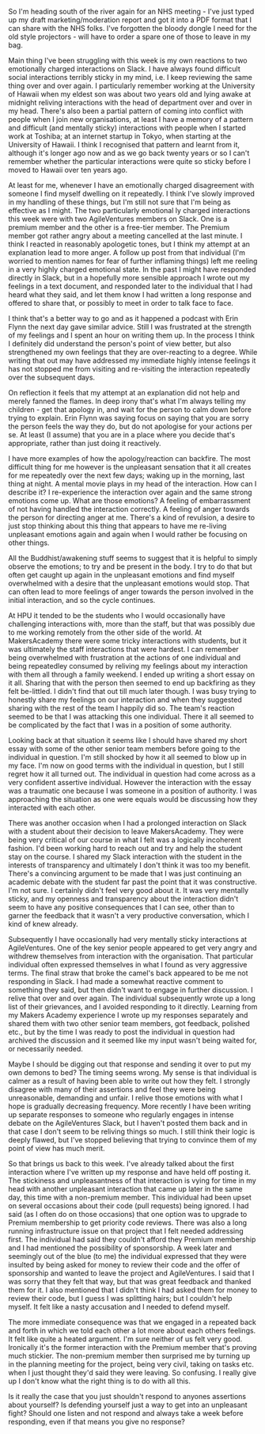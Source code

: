 So I'm heading south of the river again for an NHS meeting - I've just typed up my draft marketing/moderation report and got it into a PDF format that I can share with the NHS folks.  I've forgotten the bloody dongle I need for the old style projectors - will have to order a spare one of those to leave in my bag.

Main thing I've been struggling with this week is my own reactions to two emotionally charged interactions on Slack. I have always found difficult social interactions terribly sticky in my mind, i.e. I keep reviewing the same thing over and over again.  I particularly remember working at the University of Hawaii when my eldest son was about two years old and lying awake at midnight reliving interactions with the head of department over and over in my head.  There's also been a partial pattern of coming into conflict with people when I join new organisations, at least I have a memory of a pattern and difficult (and mentally sticky) interactions with people when I started work at Toshiba; at an internet startup in Tokyo, when starting at the University of Hawaii.  I think I recognised that pattern and learnt from it, although it's longer ago now and as we go back twenty years or so I can't remember whether the particular interactions were quite so sticky before I moved to Hawaii over ten years ago.

At least for me, whenever I have an emotionally charged disagreement with someone I find myself dwelling on it repeatedly.  I think I've slowly improved in my handling of these things, but I'm still not sure that I'm being as effective as I might.  The two particularly emotional ly charged interactions this week were with two AgileVentures members on Slack.  One is a premium member and the other is a free-tier member.  The Premium member got rather angry about a meeting cancelled at the last minute.  I think I reacted in reasonably apologetic tones, but I think my attempt at an explanation lead to more anger.  A follow up post from that individual (I'm worried to mention names for fear of further inflaming things) left me reeling in a very highly charged emotional state.  In the past I might have responded directly in Slack, but in a hopefully more sensible approach I wrote out my feelings in a text document, and responded later to the individual that I had heard what they said, and let them know I had written a long response and offered to share that, or possibly to meet in order to talk face to face.

I think that's a better way to go and as it happened a podcast with Erin Flynn the next day gave similar advice.  Still I was frustrated at the strength of my feelings and I spent an hour on writing them up.  In the process I think I definitely did understand the person's point of view better, but also strengthened my own feelings that they are over-reacting to a degree.  While writing that out may have addressed my immediate highly intense feelings it has not stopped me from visiting and re-visiting the interaction repeatedly over the subsequent days.

On reflection it feels that my attempt at an explanation did not help and merely fanned the flames.  In deep irony that's what I'm always telling my children - get that apology in, and wait for the person to calm down before trying to explain.  Erin Flynn was saying focus on saying that you are sorry the person feels the way they do, but do not apologise for your actions per se.  At least (I assume) that you are in a place where you decide that's appropriate, rather than just doing it reactively.

I have more examples of how the apology/reaction can backfire.  The most difficult thing for me however is the unpleasant sensation that it all creates for me repeatedly over the next few days;  waking up in the morning, last thing at night.  A mental movie plays in my head of the interaction.  How can I describe it? I re-experience the interaction over again and the same strong emotions come up.  What are those emotions?  A feeling of embarrassment of not having handled the interaction correctly.  A feeling of anger towards the person for directing anger at me.  There's a kind of revulsion, a desire to just stop thinking about this thing that appears to have me re-living unpleasant emotions again and again when I would rather be focusing on other things.

All the Buddhist/awakening stuff seems to suggest that it is helpful to simply observe the emotions; to try and be present in the body. I try to do that but often get caught up again in the unpleasant emotions and find myself overwhelmed with a desire that the unpleasant emotions would stop.  That can often lead to more feelings of anger towards the person involved in the initial interaction, and so the cycle continues.

At HPU it tended to be the students who I would occasionally have challenging interactions with, more than the staff, but that was possibly due to me working remotely from the other side of the world.  At MakersAcademy there were some tricky interactions with students, but it was ultimately the staff interactions that were hardest.  I can remember being overwhelmed with frustration at the actions of one individual and being repeatedley consumed by reliving my feelings about my interaction with them all through a family weekend. I ended up writing a short essay on it all.  Sharing that with the person then seemed to end up backfiring as they felt be-littled.  I didn't find that out till much later though.  I was busy trying to honestly share my feelings on our interaction and when they suggested sharing with the rest of the team I happily did so.  The team's reaction seemed to be that I was attacking this one individual.  There it all seemed to be complicated by the fact that I was in a position of some authority.

Looking back at that situation it seems like I should have shared my short essay with some of the other senior team members before going to the individual in question.  I'm still shocked by how it all seemed to blow up in my face.  I'm now on good terms with the individual in question, but I still regret how it all turned out.  The individual in question had come across as a very confident assertive individual.  However the interaction with the essay was a traumatic one because I was someone in a position of authority.  I was approaching the situation as one were equals would be discussing how they interacted with each other.

There was another occasion when I had a prolonged interaction on Slack with a student about their decision to leave MakersAcademy.  They were being very critical of our course in what I felt was a logically incoherent fashion.  I'd been working hard to reach out and try and help the student stay on the course.  I shared my Slack interaction with the student in the interests of transparency and ultimately I don't think it was too my benefit.  There's a convincing argument to be made that I was just continuing an academic debate with the student far past the point that it was constructive.  I'm not sure.  I certainly didn't feel very good about it.  It was very mentally sticky, and my openness and transparency about the interaction didn't seem to have any positive consequences that I can see, other than to garner the feedback that it wasn't a very productive conversation, which I kind of knew already.

Subsequently I have occasionally had very mentally sticky interactions at AgileVentures.  One of the key senior people appeared to get very angry and withdrew themselves from interaction with the organisation.  That particular individual often expressed themselves in what I found as very aggressive terms.  The final straw that broke the camel's back appeared to be me not responding in Slack. I had made a somewhat reactive comment to something they said, but then didn't want to engage in further discussion.  I relive that over and over again.  The individual subsequently wrote up a long list of their grievances, and I avoided responding to it directly.  Learning from my Makers Academy experience I wrote up my responses separately and shared them with two other senior team members, got feedback, polished etc., but by the time I was ready to post the individual in question had archived the discussion and it seemed like my input wasn't being waited for, or necessarily needed.

Maybe I should be digging out that response and sending it over to put my own demons to bed?  The timing seems wrong.  My sense is that individual is calmer as a result of having been able to write out how they felt.  I strongly disagree with many of their assertions and feel they were being unreasonable, demanding and unfair.  I relive those emotions with what I hope is gradually decreasing frequency.  More recently I have been writing up separate responses to someone who regularly engages in intense debate on the AgileVentures Slack, but I haven't posted them back and in that case I don't seem to be reliving things so much.  I still think their logic is deeply flawed, but I've stopped believing that trying to convince them of my point of view has much merit.

So that brings us back to this week.  I've already talked about the first interaction where I've written up my response and have held off posting it.  The stickiness and unpleasantness of that interaction is vying for time in my head with another unpleasant interaction that came up later in the same day, this time with a non-premium member.  This individual had been upset on several occasions about their code (pull requests) being ignored.  I had said (as I often do on those occasions) that one option was to upgrade to Premium membership to get priority code reviews.  There was also a long running infrastructure issue on that project that I felt needed addressing first.  The individual had said they couldn't afford they Premium membership and I had mentioned the possibility of sponsorship.  A week later and seemingly out of the blue (to me) the individual expressed that they were insulted by being asked for money to review their code and the offer of sponsorship and wanted to leave the project and AgileVentures.  I said that I was sorry that they felt that way, but that was great feedback and thanked them for it.  I also mentioned that I didn't think I had asked them for money to review their code, but I guess I was splitting hairs; but I couldn't help myself.  It felt like a nasty accusation and I needed to defend myself.

The more immediate consequence was that we engaged in a repeated back and forth in which we told each other a lot more about each others feelings.  It felt like quite a heated argument.  I'm sure neither of us felt very good.  Ironically it's the former interaction with the Premium member that's proving much stickier.  The non-premium member then surprised me by turning up in the planning meeting for the project, being very civil, taking on tasks etc. when I just thought they'd said they were leaving.  So confusing.  I really give up I don't know what the right thing is to do with all this.

Is it really the case that you just shouldn't respond to anyones assertions about yourself?  Is defending yourself just a way to get into an unpleasant fight?  Should one listen and not respond and always take a week before responding, even if that means you give no response?




 








